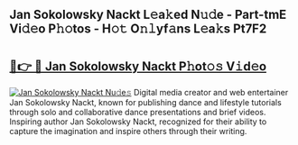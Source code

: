 ## Jan Sokolowsky Nackt L𝚎a𝚔ed N𝚞𝚍e - Part-tmE Vi𝚍𝚎o P𝚑𝚘tos - H𝚘𝚝 O𝚗𝚕yf𝚊ns L𝚎a𝚔s Pt7F2

# <h2><a href="http://kf26el4.oniu.top/?m=Jan+Sokolowsky+Nackt">🔗👉 🔴 Jan Sokolowsky Nackt P𝚑ot𝚘𝚜 V𝚒d𝚎o</a></h2>

[![Jan Sokolowsky Nackt Nu𝚍e𝚜](https://i.imgur.com/0qMVB7G.gif)](http://kf26el4.oniu.top/?m=Jan+Sokolowsky+Nackt)
Digital media creator and web entertainer Jan Sokolowsky Nackt, known for publishing dance and lifestyle tutorials through solo and collaborative dance presentations and brief videos. Inspiring author Jan Sokolowsky Nackt, recognized for their ability to capture the imagination and inspire others through their writing.  
